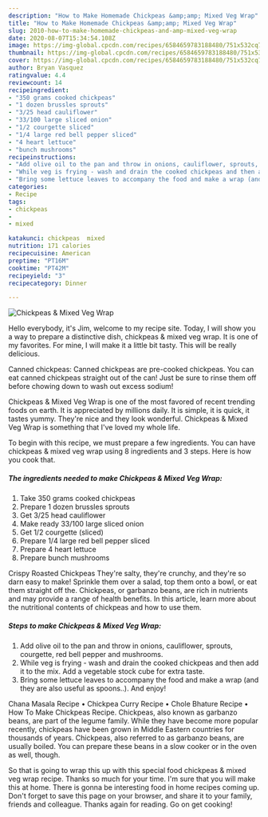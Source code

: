 ```yaml
---
description: "How to Make Homemade Chickpeas &amp;amp; Mixed Veg Wrap"
title: "How to Make Homemade Chickpeas &amp;amp; Mixed Veg Wrap"
slug: 2010-how-to-make-homemade-chickpeas-and-amp-mixed-veg-wrap
date: 2020-08-07T15:34:54.108Z
image: https://img-global.cpcdn.com/recipes/6584659783188480/751x532cq70/chickpeas-mixed-veg-wrap-recipe-main-photo.jpg
thumbnail: https://img-global.cpcdn.com/recipes/6584659783188480/751x532cq70/chickpeas-mixed-veg-wrap-recipe-main-photo.jpg
cover: https://img-global.cpcdn.com/recipes/6584659783188480/751x532cq70/chickpeas-mixed-veg-wrap-recipe-main-photo.jpg
author: Bryan Vasquez
ratingvalue: 4.4
reviewcount: 14
recipeingredient:
- "350 grams cooked chickpeas"
- "1 dozen brussles sprouts"
- "3/25 head cauliflower"
- "33/100 large sliced onion"
- "1/2 courgette sliced"
- "1/4 large red bell pepper sliced"
- "4 heart lettuce"
- "bunch mushrooms"
recipeinstructions:
- "Add olive oil to the pan and throw in onions, cauliflower, sprouts, courgette, red bell pepper and mushrooms."
- "While veg is frying - wash and drain the cooked chickpeas and then add it to the mix. Add a vegetable stock cube for extra taste."
- "Bring some lettuce leaves to accompany the food and make a wrap (and they are also useful as spoons..). And enjoy!"
categories:
- Recipe
tags:
- chickpeas
- 
- mixed

katakunci: chickpeas  mixed 
nutrition: 171 calories
recipecuisine: American
preptime: "PT16M"
cooktime: "PT42M"
recipeyield: "3"
recipecategory: Dinner

---
```



![Chickpeas &amp; Mixed Veg Wrap](https://img-global.cpcdn.com/recipes/6584659783188480/751x532cq70/chickpeas-mixed-veg-wrap-recipe-main-photo.jpg)

Hello everybody, it's Jim, welcome to my recipe site. Today, I will show you a way to prepare a distinctive dish, chickpeas &amp; mixed veg wrap. It is one of my favorites. For mine, I will make it a little bit tasty. This will be really delicious.

Canned chickpeas: Canned chickpeas are pre-cooked chickpeas. You can eat canned chickpeas straight out of the can! Just be sure to rinse them off before chowing down to wash out excess sodium!

Chickpeas &amp; Mixed Veg Wrap is one of the most favored of recent trending foods on earth. It is appreciated by millions daily. It is simple, it is quick, it tastes yummy. They're nice and they look wonderful. Chickpeas &amp; Mixed Veg Wrap is something that I've loved my whole life.


To begin with this recipe, we must prepare a few ingredients. You can have chickpeas &amp; mixed veg wrap using 8 ingredients and 3 steps. Here is how you cook that.

<!--inarticleads1-->

##### The ingredients needed to make Chickpeas &amp; Mixed Veg Wrap:

1. Take 350 grams cooked chickpeas
1. Prepare 1 dozen brussles sprouts
1. Get 3/25 head cauliflower
1. Make ready 33/100 large sliced onion
1. Get 1/2 courgette (sliced)
1. Prepare 1/4 large red bell pepper sliced
1. Prepare 4 heart lettuce
1. Prepare bunch mushrooms


Crispy Roasted Chickpeas They&#39;re salty, they&#39;re crunchy, and they&#39;re so darn easy to make! Sprinkle them over a salad, top them onto a bowl, or eat them straight off the. Chickpeas, or garbanzo beans, are rich in nutrients and may provide a range of health benefits. In this article, learn more about the nutritional contents of chickpeas and how to use them. 

<!--inarticleads2-->

##### Steps to make Chickpeas &amp; Mixed Veg Wrap:

1. Add olive oil to the pan and throw in onions, cauliflower, sprouts, courgette, red bell pepper and mushrooms.
1. While veg is frying - wash and drain the cooked chickpeas and then add it to the mix. Add a vegetable stock cube for extra taste.
1. Bring some lettuce leaves to accompany the food and make a wrap (and they are also useful as spoons..). And enjoy!


Chana Masala Recipe • Chickpea Curry Recipe • Chole Bhature Recipe • How To Make Chickpeas Recipe. Chickpeas, also known as garbanzo beans, are part of the legume family. While they have become more popular recently, chickpeas have been grown in Middle Eastern countries for thousands of years. Chickpeas, also referred to as garbanzo beans, are usually boiled. You can prepare these beans in a slow cooker or in the oven as well, though. 

So that is going to wrap this up with this special food chickpeas &amp; mixed veg wrap recipe. Thanks so much for your time. I'm sure that you will make this at home. There is gonna be interesting food in home recipes coming up. Don't forget to save this page on your browser, and share it to your family, friends and colleague. Thanks again for reading. Go on get cooking!
